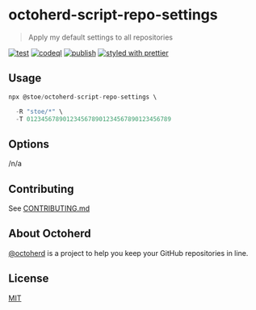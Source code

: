 # octoherd-script-repo-settings

> Apply my default settings to all repositories

[![test](https://github.com/stoe/octoherd-repo-settings/actions/workflows/test.yml/badge.svg)](https://github.com/stoe/octoherd-repo-settings/actions/workflows/test.yml) [![codeql](https://github.com/stoe/octoherd-repo-settings/actions/workflows/codeql.yml/badge.svg)](https://github.com/stoe/octoherd-repo-settings/actions/workflows/codeql.yml) [![publish](https://github.com/stoe/octoherd-repo-settings/actions/workflows/publish.yml/badge.svg)](https://github.com/stoe/octoherd-repo-settings/actions/workflows/publish.yml) [![styled with prettier](https://img.shields.io/badge/styled_with-prettier-ff69b4.svg)](https://github.com/prettier/prettier)

## Usage

```js
npx @stoe/octoherd-script-repo-settings \

  -R "stoe/*" \
  -T 0123456789012345678901234567890123456789
```

## Options

/n/a

## Contributing

See [CONTRIBUTING.md](https://github.com/stoe/.github/blob/main/.github/CONTRIBUTING.md)

## About Octoherd

[@octoherd](https://github.com/octoherd/) is a project to help you keep your GitHub repositories in line.

## License

[MIT](license)
